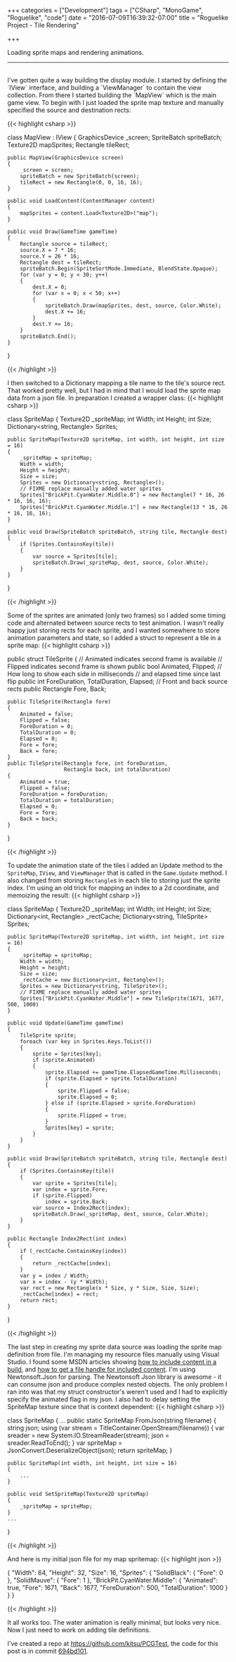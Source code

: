 +++
categories = ["Development"]
tags = ["CSharp", "MonoGame", "Roguelike", "code"]
date = "2016-07-09T16:39:32-07:00"
title = "Roguelike Project - Tile Rendering"

+++

Loading sprite maps and rendering animations.
<!--more-->
<hr/><br/>
I've gotten quite a way building the display module. I started by defining the
`IView` interface, and building a `ViewManager` to contain the view
collection. From there I started building the `MapView` which is the main game
view. To begin with I just loaded the sprite map texture and manually specified
the source and destination rects:

{{< highlight csharp >}}

class MapView : IView
{
    GraphicsDevice _screen;
    SpriteBatch spriteBatch;
    Texture2D mapSprites;
    Rectangle tileRect;

    public MapView(GraphicsDevice screen)
    {
        _screen = screen;
        spriteBatch = new SpriteBatch(screen);
        tileRect = new Rectangle(0, 0, 16, 16);
    }

    public void LoadContent(ContentManager content)
    {
        mapSprites = content.Load<Texture2D>("map");
    }

    public void Draw(GameTime gameTime)
    {
        Rectangle source = tileRect;
        source.X = 7 * 16;
        source.Y = 26 * 16;
        Rectangle dest = tileRect;
        spriteBatch.Begin(SpriteSortMode.Immediate, BlendState.Opaque);
        for (var y = 0; y < 30; y++)
        {
            dest.X = 0;
            for (var x = 0; x < 50; x++)
            {
                spriteBatch.Draw(mapSprites, dest, source, Color.White);
                dest.X += 16;
            }
            dest.Y += 16;
        }
        spriteBatch.End();
    }
}

{{< /highlight >}}

I then switched to a Dictionary mapping a tile name to the tile's source rect.
That worked pretty well, but I had in mind that I would load the sprite map data
from a json file. In preparation I created a wrapper class:
{{< highlight csharp >}}

class SpriteMap
{
    Texture2D _spriteMap;
    int Width;
    int Height;
    int Size;
    Dictionary<string, Rectangle> Sprites;

    public SpriteMap(Texture2D spriteMap, int width, int height, int size = 16)
    {
        _spriteMap = spriteMap;
        Width = width;
        Height = height;
        Size = size;
        Sprites = new Dictionary<string, Rectangle>();
        // FIXME replace manually added water sprites
        Sprites["BrickPit.CyanWater.Middle.0"] = new Rectangle(7 * 16, 26 * 16, 16, 16);
        Sprites["BrickPit.CyanWater.Middle.1"] = new Rectangle(13 * 16, 26 * 16, 16, 16);
    }

    public void Draw(SpriteBatch spriteBatch, string tile, Rectangle dest)
    {
        if (Sprites.ContainsKey(tile))
        {
            var source = Sprites[tile];
            spriteBatch.Draw(_spriteMap, dest, source, Color.White);
        }
    }
}

{{< /highlight >}}

Some of the sprites are animated (only two frames) so I added some timing
code and alternated between source rects to test animation. I wasn't really
happy just storing rects for each sprite, and I wanted somewhere to store
animation parameters and state, so I added a struct to represent a tile in a
sprite map:
{{< highlight csharp >}}

public struct TileSprite
{
    // Animated indicates second frame is available
    // Flipped indicates second frame is shown
    public bool Animated, Flipped;
    // How long to show each side in milliseconds
    // and elapsed time since last flip
    public int ForeDuration, TotalDuration, Elapsed;
    // Front and back source rects
    public Rectangle Fore, Back;

    public TileSprite(Rectangle fore)
    {
        Animated = false;
        Flipped = false;
        ForeDuration = 0;
        TotalDuration = 0;
        Elapsed = 0;
        Fore = fore;
        Back = fore;
    }
    public TileSprite(Rectangle fore, int foreDuration,
                      Rectangle back, int totalDuration)
    {
        Animated = true;
        Flipped = false;
        ForeDuration = foreDuration;
        TotalDuration = totalDuration;
        Elapsed = 0;
        Fore = fore;
        Back = back;
    }
}

{{< /highlight >}}

To update the animation state of the tiles I added an Update method to the
`SpriteMap`, `IView`, and `ViewManager` that is called in the `Game.Update`
method. I also changed from storing `Rectangle`s in each tile to storing just the
sprite index. I'm using an old trick for mapping an index to a 2d coordinate,
and memoizing the result:
{{< highlight csharp >}}

class SpriteMap
{
    Texture2D _spriteMap;
    int Width;
    int Height;
    int Size;
    Dictionary<int, Rectangle> _rectCache;
    Dictionary<string, TileSprite> Sprites;

    public SpriteMap(Texture2D spriteMap, int width, int height, int size = 16)
    {
        _spriteMap = spriteMap;
        Width = width;
        Height = height;
        Size = size;
        _rectCache = new Dictionary<int, Rectangle>();
        Sprites = new Dictionary<string, TileSprite>();
        // FIXME replace manually added water sprites
        Sprites["BrickPit.CyanWater.Middle"] = new TileSprite(1671, 1677, 500, 1000)
    }

    public void Update(GameTime gameTime)
    {
        TileSprite sprite;
        foreach (var key in Sprites.Keys.ToList())
        {
            sprite = Sprites[key];
            if (sprite.Animated)
            {
                sprite.Elapsed += gameTime.ElapsedGameTime.Milliseconds;
                if (sprite.Elapsed > sprite.TotalDuration)
                {
                    sprite.Flipped = false;
                    sprite.Elapsed = 0;
                } else if (sprite.Elapsed > sprite.ForeDuration)
                {
                    sprite.Flipped = true;
                }
                Sprites[key] = sprite;
            }
        }
    }

    public void Draw(SpriteBatch spriteBatch, string tile, Rectangle dest)
    {
        if (Sprites.ContainsKey(tile))
        {
            var sprite = Sprites[tile];
            var index = sprite.Fore;
            if (sprite.Flipped)
                index = sprite.Back;
            var source = Index2Rect(index);
            spriteBatch.Draw(_spriteMap, dest, source, Color.White);
        }
    }

    public Rectangle Index2Rect(int index)
    {
        if (_rectCache.ContainsKey(index))
        {
            return _rectCache[index];
        }
        var y = index / Width;
        var x = index - (y * Width);
        var rect = new Rectangle(x * Size, y * Size, Size, Size);
        _rectCache[index] = rect;
        return rect;
    }
}

{{< /highlight >}}

The last step in creating my sprite data source was loading the sprite map
definition from file. I'm managing my resource files manually using Visual
Studio. I found some MSDN articles showing
[how to include content in a build](https://msdn.microsoft.com/en-us/library/ff434501.aspx),
and [how to get a file handle for included content](https://msdn.microsoft.com/en-us/library/bb199094.aspx).
I'm using Newtonsoft.Json for parsing. The Newtonsoft Json library is awesome -
it can consume json and produce complex nested objects. The only problem I ran
into was that my struct constructor's weren't used and I had to explicitly
specify the animated flag in my json. I also had to delay setting the SpriteMap
texture since that is context dependent:
{{< highlight csharp >}}

class SpriteMap
{
    ...
    public static SpriteMap FromJson(string filename)
    {
        string json;
        using (var stream = TitleContainer.OpenStream(filename))
        {
            var sreader = new System.IO.StreamReader(stream);
            json = sreader.ReadToEnd();
        }
        var spriteMap = JsonConvert.DeserializeObject<SpriteMap>(json);
        return spriteMap;
    }

    public SpriteMap(int width, int height, int size = 16)
    {
        ...
    }
    
    public void SetSpriteMap(Texture2D spriteMap)
    {
        _spriteMap = spriteMap;
    }
    ...
}

{{< /highlight >}}

And here is my initial json file for my map spritemap:
{{< highlight json >}}

{
  "Width": 64,
  "Height": 32,
  "Size": 16,
  "Sprites": {
    "SolidBlack": {
      "Fore": 0
    },
    "SolidMauve": {
      "Fore": 1
    },
    "BrickPit.CyanWater.Middle": {
      "Animated": true,
      "Fore": 1671,
      "Back": 1677,
      "ForeDuration": 500,
      "TotalDuration": 1000
    }
  }
}

{{< /highlight >}}

It all works too. The water animation is really minimal, but looks very
nice. Now I just need to work on adding tile definitions.

I've created a repo at https://github.com/kitsu/PCGTest, the code for this post
is in commit [694bd101](https://github.com/kitsu/PCGTest/tree/694bd10174b6bab28cd1c6074158373cb3edb920).